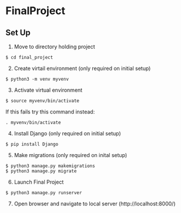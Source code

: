 # FinalProject

## Set Up

1. Move to directory holding project
```
$ cd final_project
```
2. Create virtail environment (only required on initial setup)
```
$ python3 -m venv myvenv
```
3. Activate virtual environment
```
$ source myvenv/bin/activate
```
If this fails try this command instead:
```
. myvenv/bin/activate
```
4. Install Django (only required on initial setup)
```
$ pip install Django
```
5. Make migrations (only required on inital setup)
```
$ python3 manage.py makemigrations
$ python3 manage.py migrate
```
6. Launch Final Project
```
$ python3 manage.py runserver
```
7. Open browser and navigate to local server
(http://localhost:8000/)
